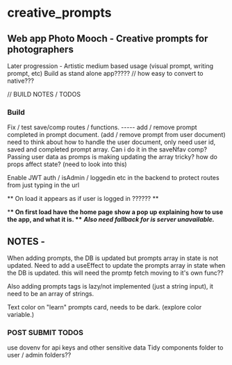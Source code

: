 # creative_prompts

## Web app Photo Mooch - Creative prompts for photographers

Later progression - Artistic medium based usage (visual prompt, writing prompt, etc)
Build as stand alone app????? // how easy to convert to native???

// BUILD NOTES / TODOS

### Build

Fix / test save/comp routes / functions. ----- add / remove prompt completed in prompt document. (add / remove prompt from user document)
need to think about how to handle the user document, only need user id, saved and completed prompt array. Can i do it in the saveNfav comp? Passing user data as promps is making updating the array tricky? how do props affect state? (need to look into this)

Enable JWT auth / isAdmin / loggedin etc in the backend to protect routes from just typing in the url

** On load it appears as if user is logged in ?????? **

\***\* On first load have the home page show a pop up explaining how to use the app, and what it is. \*\***
**_Also need fallback for is server unavailable._**

## NOTES -

When adding prompts, the DB is updated but prompts array in state is not updated. Need to add a useEffect to update the prompts array in state when the DB is updated. this will need the promtp fetch moving to it's own func??

Also adding prompts tags is lazy/not implemented (just a string input), it need to be an array of strings.

Text color on "learn" prompts card, needs to be dark. (explore color variable.)

### POST SUBMIT TODOS

use dovenv for api keys and other sensitive data
Tidy components folder to user / admin folders??

```

```
